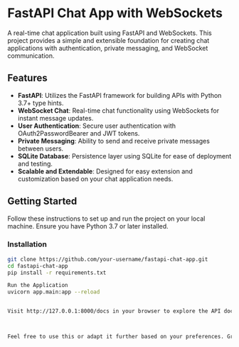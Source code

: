 # FastAPI Chat App with WebSockets

A real-time chat application built using FastAPI and WebSockets. This project provides a simple and extensible foundation for creating chat applications with authentication, private messaging, and WebSocket communication.

## Features

- **FastAPI**: Utilizes the FastAPI framework for building APIs with Python 3.7+ type hints.
- **WebSocket Chat**: Real-time chat functionality using WebSockets for instant message updates.
- **User Authentication**: Secure user authentication with OAuth2PasswordBearer and JWT tokens.
- **Private Messaging**: Ability to send and receive private messages between users.
- **SQLite Database**: Persistence layer using SQLite for ease of deployment and testing.
- **Scalable and Extendable**: Designed for easy extension and customization based on your chat application needs.

## Getting Started

Follow these instructions to set up and run the project on your local machine. Ensure you have Python 3.7 or later installed.

### Installation

```bash
git clone https://github.com/your-username/fastapi-chat-app.git
cd fastapi-chat-app
pip install -r requirements.txt

Run the Application
uvicorn app.main:app --reload


Visit http://127.0.0.1:8000/docs in your browser to explore the API documentation.



Feel free to use this or adapt it further based on your preferences. Great job on the project!


